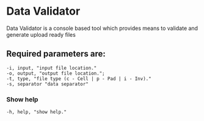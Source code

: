 # Data Validator

Data Validator is a console based tool which provides means to validate and generate upload ready files

## Required parameters are:
    -i, input, "input file location."
    -o, output, "output file location.";
    -t, type, "file type (c - Cell | p - Pad | i - Inv)."
    -s, separator "data separator"

### Show help  
    -h, help, "show help."
